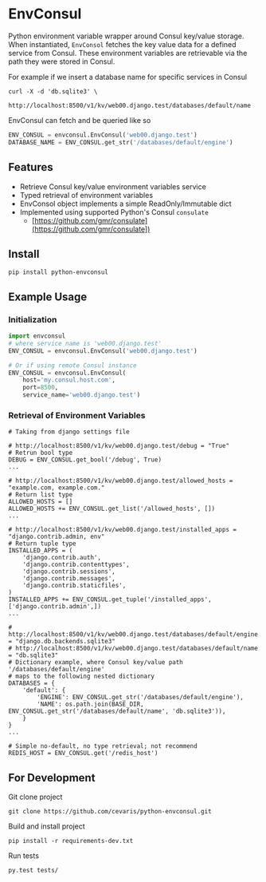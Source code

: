 # EnvConsul

Python environment variable wrapper around Consul key/value storage. When instantiated, `EnvConsol` fetches the key value data for a defined service from Consul. These environment variables are retrievable via the path they were stored in Consul. 

For example if we insert a database name for specific services in Consul

```shell
curl -X -d 'db.sqlite3' \
	http://localhost:8500/v1/kv/web00.django.test/databases/default/name
```
EnvConsul can fetch and be queried like so

```python
ENV_CONSUL = envconsul.EnvConsul('web00.django.test')
DATABASE_NAME = ENV_CONSUL.get_str('/databases/default/engine')
```

## Features

- Retrieve Consul key/value environment variables service
- Typed retrieval of environment variables
- EnvConsol object implements a simple ReadOnly/Immutable dict
- Implemented using supported Python's Consul `consulate`
  - [https://github.com/gmr/consulate](https://github.com/gmr/consulate])


## Install

```
pip install python-envconsul
```

## Example Usage

### Initialization

```python
import envconsul
# where service name is 'web00.django.test'
ENV_CONSUL = envconsul.EnvConsul('web00.django.test')

# Or if using remote Consul instance
ENV_CONSUL = envconsul.EnvConsul(
    host='my.consul.host.com',
    port=8500,
    service_name='web00.django.test')
```

### Retrieval of Environment Variables

```
# Taking from django settings file

# http://localhost:8500/v1/kv/web00.django.test/debug = "True"
# Retrun bool type
DEBUG = ENV_CONSUL.get_bool('/debug', True)
...

# http://localhost:8500/v1/kv/web00.django.test/allowed_hosts = "example.com, example.com."
# Return list type
ALLOWED_HOSTS = []
ALLOWED_HOSTS += ENV_CONSUL.get_list('/allowed_hosts', [])
...

# http://localhost:8500/v1/kv/web00.django.test/installed_apps = "django.contrib.admin, env"
# Return tuple type
INSTALLED_APPS = (
    'django.contrib.auth',
    'django.contrib.contenttypes',
    'django.contrib.sessions',
    'django.contrib.messages',
    'django.contrib.staticfiles',
)
INSTALLED_APPS += ENV_CONSUL.get_tuple('/installed_apps', ['django.contrib.admin',])
...

# http://localhost:8500/v1/kv/web00.django.test/databases/default/engine = "django.db.backends.sqlite3"
# http://localhost:8500/v1/kv/web00.django.test/databases/default/name = "db.sqlite3"
# Dictionary example, where Consul key/value path  '/databases/default/engine'
# maps to the following nested dictionary
DATABASES = {
    'default': {
        'ENGINE': ENV_CONSUL.get_str('/databases/default/engine'),
        'NAME': os.path.join(BASE_DIR, ENV_CONSUL.get_str('/databases/default/name', 'db.sqlite3')),
    }
}
...

# Simple no-default, no type retrieval; not recommend
REDIS_HOST = ENV_CONSUL.get('/redis_host')
```


## For Development

Git clone project

`git clone https://github.com/cevaris/python-envconsul.git`

Build and install project

`pip install -r requirements-dev.txt`

Run tests

`py.test tests/`
